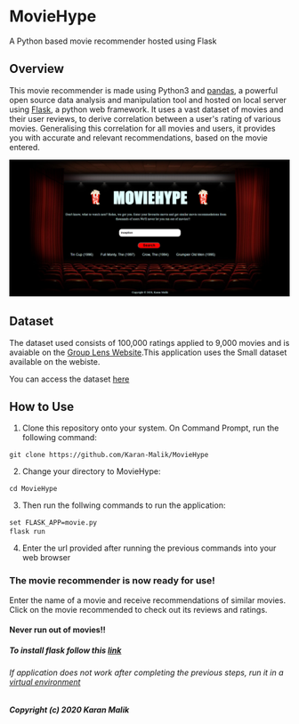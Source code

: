 # MovieHype
A Python based movie recommender hosted using Flask

## Overview
This movie recommender is made using Python3 and [pandas](https://pandas.pydata.org/), a powerful open source data analysis and manipulation tool and hosted on local server using [Flask](https://flask.palletsprojects.com/en/1.1.x/), a python web framework.
It uses a vast dataset of movies and their user reviews, to derive correlation between a user's rating of various movies. Generalising this correlation for all movies and users, it provides you with accurate and relevant recommendations, based on the movie entered.


![img](https://github.com/Karan-Malik/MovieHype/blob/master/Capture.PNG)

## Dataset
The dataset used consists of 100,000 ratings applied to 9,000 movies and is avaiable on the [Group Lens Website](https://grouplens.org/).This application uses the Small dataset available on the webiste.

You can access the dataset [here](https://grouplens.org/datasets/movielens/)

## How to Use

1. Clone this repository onto your system. On Command Prompt, run the following command:

```
git clone https://github.com/Karan-Malik/MovieHype
```
2. Change your directory to MovieHype:
```
cd MovieHype
```

3. Then run the follwing commands to run the application:
```
set FLASK_APP=movie.py
flask run
```

4. Enter the url provided after running the previous commands into your web browser


### The movie recommender is now ready for use!

Enter the name of a movie and receive recommendations of similar movies. Click on the movie recommended to check out its reviews and ratings. 

#### Never run out of movies!!



##### To install flask follow this [link](https://flask.palletsprojects.com/en/1.1.x/installation/)

###### If application does not work after completing the previous steps, run it in a [virtual environment](https://djangocentral.com/how-to-a-create-virtual-environment-for-python/)



##### Copyright (c) 2020 Karan Malik




